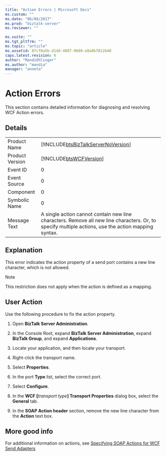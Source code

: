 ```yaml
---
title: "Action Errors | Microsoft Docs"
ms.custom: ""
ms.date: "06/08/2017"
ms.prod: "biztalk-server"
ms.reviewer: ""

ms.suite: ""
ms.tgt_pltfrm: ""
ms.topic: "article"
ms.assetid: 87cf0a5b-d1dd-4807-9660-e8a8b7012b40
caps.latest.revision: 6
author: "MandiOhlinger"
ms.author: "mandia"
manager: "anneta"
---
```

# Action Errors
This section contains detailed information for diagnosing and resolving WCF Action errors.  
  
## Details  
  
|                 |                                                                                                                                                     |
|-----------------|-----------------------------------------------------------------------------------------------------------------------------------------------------|
|  Product Name   |                                 [!INCLUDE[btsBizTalkServerNoVersion](../includes/btsbiztalkservernoversion-md.md)]                                  |
| Product Version |                                             [!INCLUDE[btsWCFVersion](../includes/btswcfversion-md.md)]                                              |
|    Event ID     |                                                                          0                                                                          |
|  Event Source   |                                                                          0                                                                          |
|    Component    |                                                                          0                                                                          |
|  Symbolic Name  |                                                                          0                                                                          |
|  Message Text   | A single action cannot contain new line characters. Remove all new line characters. Or, to specify multiple actions, use the action mapping syntax. |
  
## Explanation  
 This error indicates the action property of a send port contains a new line character, which is not allowed.  
  
> [!NOTE]
>  This restriction does not apply when the action is defined as a mapping.  
  
## User Action  
 Use the following procedure to fix the action property.  
  
 
1. Open **BizTalk Server Administration**.  
  
2. In the Console Root, expand  **BizTalk Server Administration**, expand **BizTalk Group**, and expand  **Applications**.  
  
3. Locate your application, and then locate your transport.  
  
4. Right-click the transport name.  
  
5. Select **Properties**.  
  
6. In the port **Type** list, select the correct port.  
  
7. Select **Configure**.  
  
8. In the **WCF [**<em>transport type</em>**] Transport Properties** dialog box, select the **General** tab.  
  
9. In the **SOAP Action header** section, remove the new line character from the **Action** text box.  

## More good info  
 For additional information on actions, see [Specifying SOAP Actions for WCF Send Adapters](../core/specifying-soap-actions-for-wcf-send-adapters.md)